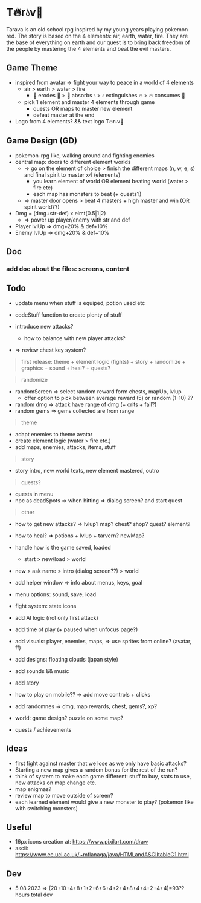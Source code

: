 # T🔥r💧v🍃

Tarava is an old school rpg inspired by my young years playing pokemon red. The story is based on the 4 elements: air, earth, water, fire. They are the base of everything on earth and our quest is to bring back freedom of the people by mastering the 4 elements and beat the evil masters.

## Game Theme

- inspired from avatar -> fight your way to peace in a world of 4 elements
  - air > earth > water > fire
    - 💨 erodes 🍃 > 🍃 absorbs 💧 > 💧 extinguishes 🔥 > 🔥 consumes 💨
  - pick 1 element and master 4 elements through game
    - quests OR maps to master new element
    - defeat master at the end
- Logo from 4 elements? && text logo T🔥r💧v🍃

## Game Design (GD)

- pokemon-rpg like, walking around and fighting enemies
- central map: doors to different element worlds
  - => go on the element of choice > finish the different maps (n, w, e, s) and final spirit to master x4 (elements)
    - you learn element of world OR element beating world (water > fire etc)
    - each map has monsters to beat (+ quests?)
  - => master door opens > beat 4 masters + high master and win (OR spirit world??)
- Dmg = (dmg+str-def) x elmt(0.5|1|2)
  - => power up player/enemy with str and def
- Player lvlUp => dmg+20% & def+10%
- Enemy lvlUp => dmg+20% & def+10%

## Doc

### add doc about the files: screens, content

## Todo

- update menu when stuff is equiped, potion used etc
- codeStuff function to create plenty of stuff
- introduce new attacks?

  - how to balance with new player attacks?

- => review chest key system?

> first release: theme + element logic (fights) + story + randomize + graphics + sound + heal? + quests?

> randomize

- randomScreen => select random reward form chests, mapUp, lvlup
  - offer option to pick between average reward (5) or random (1-10) ??
- random dmg => attack have range of dmg (+ crits + fail?)
- random gems => gems collected are from range

> theme

- adapt enemies to theme avatar
- create element logic (water > fire etc.)
- add maps, enemies, attacks, items, stuff

> story

- story intro, new world texts, new element mastered, outro

> quests?

- quests in menu
- npc as deadSpots => when hitting => dialog screen? and start quest

> other

- how to get new attacks? => lvlup? map? chest? shop? quest? element?

- how to heal? => potions + lvlup + tarvern? newMap?

- handle how is the game saved, loaded
  - start > new/load > world
- new > ask name > intro (dialog screen??) > world

- add helper window => info about menus, keys, goal
- menu options: sound, save, load
- fight system: state icons
- add AI logic (not only first attack)
- add time of play (+ paused when unfocus page?)

- add visuals: player, enemies, maps, => use sprites from online? (avatar, ff)
- add designs: floating clouds (japan style)
- add sounds && music
- add story
- how to play on mobile?? => add move controls + clicks

- add randomnes => dmg, map rewards, chest, gems?, xp?
- world: game design? puzzle on some map?
- quests / achievements

## Ideas

- first fight against master that we lose as we only have basic attacks?
- Starting a new map gives a random bonus for the rest of the run?
- think of system to make each game different: stuff to buy, stats to use, new attacks on map change etc.
- map enigmas?
- review map to move outside of screen?
- each learned element would give a new monster to play? (pokemon like with switching monsters)

## Useful

- 16px icons creation at: https://www.pixilart.com/draw
- ascii: https://www.ee.ucl.ac.uk/~mflanaga/java/HTMLandASCIItableC1.html

## Dev

- 5.08.2023 => (20+10+4+8+1+2+6+6+4+2+4+8+4+4+2+4+4)=93?? hours total dev
